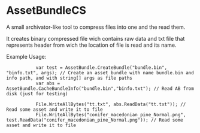 # AssetBundleCS
A small archivator-like tool to compress files into one and the read them.

It creates binary compressed file wich contains raw data and txt file that represents header from wich the location of file is read and its name.

Example Usage:

```
           var test = AssetBundle.CreateBundle("bundle.bin", "binfo.txt", args); // Create an asset bundle with name bundle.bin and info path, and with string[] args as file paths
           var abs = AssetBundle.CacheBundleInfo("bundle.bin","binfo.txt"); // Read AB from disk (just for testing)

           File.WriteAllBytes("tt.txt", abs.ReadData("tt.txt")); // Read some asset and write it to file
           File.WriteAllBytes("conifer_macedonian_pine_Normal.png", test.ReadData("conifer_macedonian_pine_Normal.png")); // Read some asset and write it to file
```
